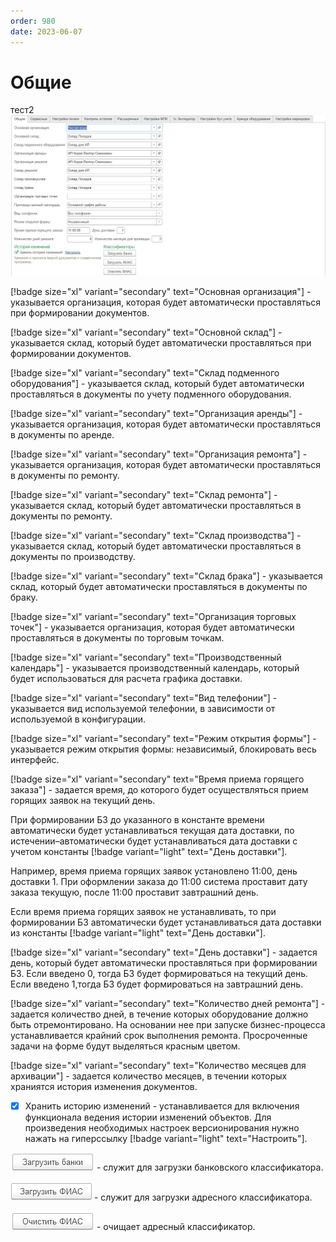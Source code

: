 ```yaml
---
order: 980
date: 2023-06-07
---
```

# Общие
тест2
![](/images/Настройки_общие.jpg)

[!badge size="xl" variant="secondary" text="Основная организация"] - указывается организация, которая будет автоматически проставляться при формировании документов.

[!badge size="xl" variant="secondary" text="Основной склад"] - указывается склад, который будет автоматически проставляться при формировании документов.

[!badge size="xl" variant="secondary" text="Склад подменного оборудования"] - указывается склад, который будет автоматически проставляться в документы по учету подменного оборудования.

[!badge size="xl" variant="secondary" text="Организация аренды"] - указывается организация, которая будет автоматически проставляться в документы по аренде.

[!badge size="xl" variant="secondary" text="Организация ремонта"] - указывается организация, которая будет автоматически проставляться в документы по ремонту.

[!badge size="xl" variant="secondary" text="Склад ремонта"] - указывается склад, который будет автоматически проставляться в документы по ремонту.

[!badge size="xl" variant="secondary" text="Склад производства"] - указывается склад, который будет автоматически проставляться в документы по производству.

[!badge size="xl" variant="secondary" text="Склад брака"] - указывается склад, который будет автоматически проставляться в документы по браку.

[!badge size="xl" variant="secondary" text="Организация торговых точек"] - указывается организация, которая будет автоматически проставляться в документы по торговым точкам.

[!badge size="xl" variant="secondary" text="Производственный календарь"] - указывается производственный календарь, который будет использоваться для расчета графика доставки.

[!badge size="xl" variant="secondary" text="Вид телефонии"] - указывается вид используемой телефонии, в зависимости от используемой в конфигурации.

[!badge size="xl" variant="secondary" text="Режим открытия формы"] - указывается режим открытия формы: независимый, блокировать весь интерфейс.

[!badge size="xl" variant="secondary" text="Время приема горящего заказа"] - задается время, до которого будет осуществляться прием горящих заявок на текущий день. 

При формировании БЗ до указанного в константе времени автоматически будет устанавливаться текущая дата доставки, по истечении–автоматически будет устанавливаться дата доставки с учетом константы [!badge variant="light" text="День доставки"]. 

Например, время приема горящих заявок установлено 11:00, день доставки 1. При оформлении заказа до 11:00 система проставит дату заказа текущую, после 11:00 проставит завтрашний день. 

Если время приема горящих заявок не устанавливать, то при формировании БЗ автоматически будет устанавливаться дата доставки из константы [!badge variant="light" text="День доставки"].

[!badge size="xl" variant="secondary" text="День доставки"] - задается день, который будет автоматически проставляться при формировании БЗ. Если введено 0, тогда БЗ будет формироваться на текущий день. Если введено 1,тогда БЗ будет формироваться на завтрашний день.

[!badge size="xl" variant="secondary" text="Количество дней ремонта"] - задается количество дней, в течение которых оборудование должно быть отремонтировано. На основании нее при запуске бизнес-процесса устанавливается крайний срок выполнения ремонта. Просроченные задачи на форме будут выделяться красным цветом.

[!badge size="xl" variant="secondary" text="Количество месяцев для архивации"] - задается количество месяцев, в течении которых храниятся история изменения документов.

- [x] Хранить историю изменений - устанавливается для включения функционала ведения истории изменений объектов. Для произведения необходимых настроек версионирования нужно нажать на гиперссылку [!badge variant="light" text="Настроить"].

![](/images/Загрузить_банки.jpg) - служит для загрузки банковского классификатора. 

![](/images/Загрузить_ФИАС.jpg) - служит для загрузки адресного классификатора. 

![](/images/Очистить_ФИАС.jpg) - очищает адресный классификатор.
